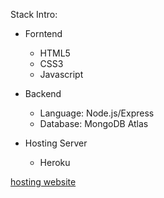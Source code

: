 Stack Intro:

+ Forntend
  + HTML5
  + CSS3
  + Javascript

+ Backend
  + Language: Node.js/Express
  + Database: MongoDB Atlas

+ Hosting Server
  + Heroku

[hosting website](https://blooming-sands-22963.herokuapp.com/)
